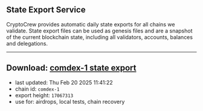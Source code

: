 ## State Export Service
CryptoCrew provides automatic daily state exports for all chains we validate. State export files can be used as genesis files and are a snapshot of the current blockchain state, including all validators, accounts, balances and delegations.

---
**Download: [comdex-1 state export](https://dl-eu2.ccvalidators.com/SERVICE/comdex/comdex-1_export_17067313.json)**
---

- last updated: Thu Feb 20 2025 11:41:22
- chain id: `comdex-1`
- export height: `17067313`
- use for: airdrops, local tests, chain recovery
